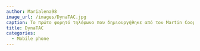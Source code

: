 ```yaml
---
author: Marialena98
image_url: /images/DynaTAC.jpg
caption: Το πρώτο φορητό τηλέφωνο που δημιουργήθηκε από τον Martin Cooper.
title: DynaTAC
categories:
  - Mobile phone
---
```

